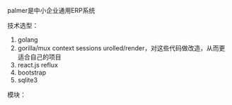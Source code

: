 palmer是中小企业通用ERP系统

技术选型：
1. golang
2. gorilla/mux context sessions urolled/render，对这些代码做改造，从而更适合自己的项目
3. react.js  reflux
4. bootstrap
5. sqlite3



模块：
